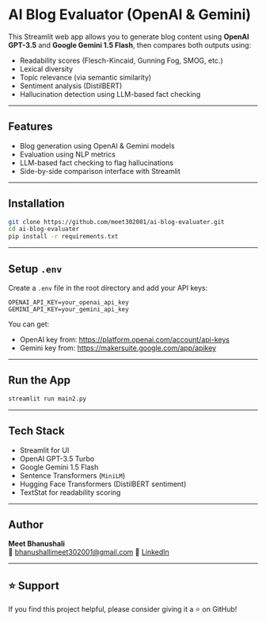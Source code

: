 
# AI Blog Evaluator (OpenAI & Gemini)

This Streamlit web app allows you to generate blog content using **OpenAI GPT-3.5** and **Google Gemini 1.5 Flash**, then compares both outputs using:

- Readability scores (Flesch-Kincaid, Gunning Fog, SMOG, etc.)
- Lexical diversity
- Topic relevance (via semantic similarity)
- Sentiment analysis (DistilBERT)
- Hallucination detection using LLM-based fact checking

---

## Features

- Blog generation using OpenAI & Gemini models
- Evaluation using NLP metrics
- LLM-based fact checking to flag hallucinations
- Side-by-side comparison interface with Streamlit

---

## Installation

```bash
git clone https://github.com/meet302001/ai-blog-evaluater.git
cd ai-blog-evaluater
pip install -r requirements.txt
```

---

## Setup `.env`

Create a `.env` file in the root directory and add your API keys:

```env
OPENAI_API_KEY=your_openai_api_key
GEMINI_API_KEY=your_gemini_api_key
```

You can get:
- OpenAI key from: https://platform.openai.com/account/api-keys
- Gemini key from: https://makersuite.google.com/app/apikey

---

## Run the App

```bash
streamlit run main2.py
```

---

## Tech Stack

- Streamlit for UI
- OpenAI GPT-3.5 Turbo
- Google Gemini 1.5 Flash
- Sentence Transformers (`MiniLM`)
- Hugging Face Transformers (DistilBERT sentiment)
- TextStat for readability scoring


---

## Author

**Meet Bhanushali**  
📧 bhanushallimeet302001@gmail.com
🔗 [LinkedIn](https://linkedin.com/in/bhanushalimeet)

---

## ⭐️ Support

If you find this project helpful, please consider giving it a ⭐ on GitHub!
